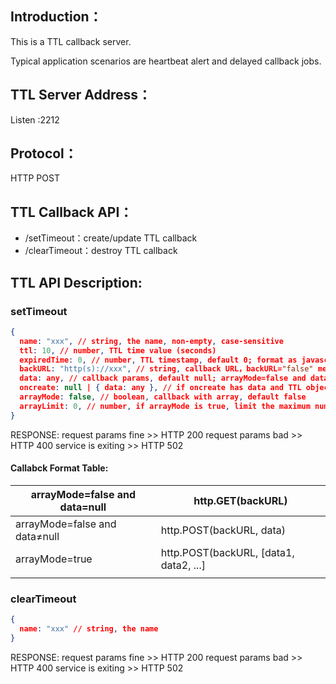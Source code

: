 ## Introduction：

This is a TTL callback server.


Typical application scenarios are heartbeat alert and delayed callback jobs.

## TTL Server Address：
Listen :2212

## Protocol：
HTTP POST

## TTL Callback API：

- /setTimeout：create/update TTL callback
- /clearTimeout：destroy TTL callback

## TTL API Description:
### setTimeout
```json
{
  name: "xxx", // string, the name, non-empty, case-sensitive
  ttl: 10, // number, TTL time value (seconds)
  expiredTime: 0, // number, TTL timestamp, default 0; format as javascript Date.now(), priority over 'ttl'
  backURL: "http(s)://xxx", // string, callback URL，backURL="false" means calling nothing
  data: any, // callback params, default null; arrayMode=false and data=null USE 'GET'，otherwise USE 'POST'
  oncreate: null | { data: any }, // if oncreate has data and TTL object is being created, callback with ocreate.data
  arrayMode: false, // boolean, callback with array, default false
  arrayLimit: 0, // number, if arrayMode is true, limit the maximum number, default 100.
}
```

RESPONSE:
request params fine >> HTTP 200
request params bad >> HTTP 400
service is exiting >> HTTP 502

#### Callabck Format Table:
| arrayMode=false and data=null | http.GET(backURL) |
| --- | --- |
| arrayMode=false and data≠null | http.POST(backURL, data) |
| arrayMode=true | http.POST(backURL, [data1, data2, ...] |
|  |  |


### clearTimeout
```json
{
  name: "xxx" // string, the name
}
```

RESPONSE:
request params fine >> HTTP 200
request params bad >> HTTP 400
service is exiting >> HTTP 502
